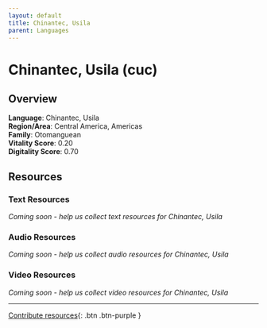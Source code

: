 ```yaml
---
layout: default
title: Chinantec, Usila
parent: Languages
---
```


# Chinantec, Usila (cuc)

## Overview

**Language**: Chinantec, Usila  
**Region/Area**: Central America, Americas  
**Family**: Otomanguean  
**Vitality Score**: 0.20  
**Digitality Score**: 0.70  

## Resources

### Text Resources
*Coming soon - help us collect text resources for Chinantec, Usila*

### Audio Resources
*Coming soon - help us collect audio resources for Chinantec, Usila*

### Video Resources
*Coming soon - help us collect video resources for Chinantec, Usila*

---

[Contribute resources](https://fairtrain.github.io/){: .btn .btn-purple }

